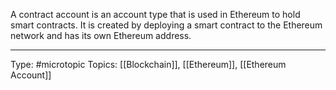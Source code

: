 A contract account is an account type that is used in Ethereum to hold smart contracts. It is created by deploying a smart contract to the Ethereum network and has its own Ethereum address.
___
Type: #microtopic 
Topics: [[Blockchain]], [[Ethereum]], [[Ethereum Account]]

